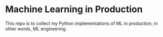 # Machine Learning in Production

This repo is to collect my Python implementations of ML in production; in other words, ML engineering.
